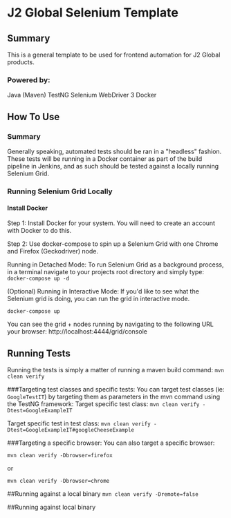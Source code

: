 # J2 Global Selenium Template
## Summary
This is a general template to be used for frontend automation for J2 Global products.

### Powered by:
Java (Maven)
TestNG
Selenium WebDriver 3
Docker

## How To Use
### Summary
Generally speaking, automated tests should be ran in a "headless" fashion. 
These tests will be running in a Docker container as part of the build pipeline in Jenkins,
and as such should be tested against a locally running Selenium Grid. 

### Running Selenium Grid Locally
#### Install Docker
Step 1: Install Docker for your system. 
You will need to create an account with Docker to do this. 

Step 2: Use docker-compose to spin up a Selenium Grid with one Chrome and Firefox (Geckodriver) node.

Running in Detached Mode: 
To run Selenium Grid as a background process, in a terminal navigate to your projects root directory and simply type:
`docker-compose up -d`

(Optional) Running in Interactive Mode:
If you'd like to see what the Selenium grid is doing, you can run the grid in interactive mode.

`docker-compose up`

You can see the grid + nodes running by navigating to the following URL  your browser: http://localhost:4444/grid/console


## Running Tests
Running the tests is simply a matter of running a maven build command:
`mvn clean verify`

###Targeting test classes and specific tests:
You can target test classes (ie: `GoogleTestIT`) by targeting them as parameters in the mvn command using the TestNG framework:
Target specific test class: `mvn clean verify -Dtest=GoogleExampleIT`

Target specific test in test class: `mvn clean verify -Dtest=GoogleExampleIT#googleCheeseExample`

###Targeting a specific browser: 
You can also target a specific browser: 

`mvn clean verify -Dbrowser=firefox`

or 

`mvn clean verify -Dbrowser=chrome`

##Running against a local binary
`mvn clean verify -Dremote=false`

##Running against local binary 